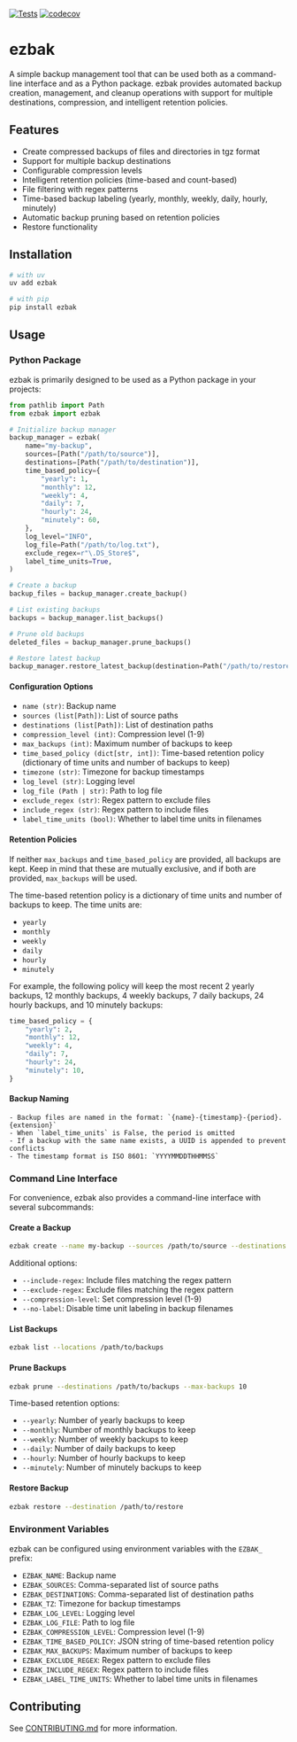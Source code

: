 [![Tests](https://github.com/natelandau/ezbak/actions/workflows/test.yml/badge.svg)](https://github.com/natelandau/ezbak/actions/workflows/test.yml) [![codecov](https://codecov.io/gh/natelandau/ezbak/graph/badge.svg?token=lR581iFOIE)](https://codecov.io/gh/natelandau/ezbak)

# ezbak

A simple backup management tool that can be used both as a command-line interface and as a Python package. ezbak provides automated backup creation, management, and cleanup operations with support for multiple destinations, compression, and intelligent retention policies.

## Features

-   Create compressed backups of files and directories in tgz format
-   Support for multiple backup destinations
-   Configurable compression levels
-   Intelligent retention policies (time-based and count-based)
-   File filtering with regex patterns
-   Time-based backup labeling (yearly, monthly, weekly, daily, hourly, minutely)
-   Automatic backup pruning based on retention policies
-   Restore functionality

## Installation

```bash
# with uv
uv add ezbak

# with pip
pip install ezbak
```

## Usage

### Python Package

ezbak is primarily designed to be used as a Python package in your projects:

```python
from pathlib import Path
from ezbak import ezbak

# Initialize backup manager
backup_manager = ezbak(
    name="my-backup",
    sources=[Path("/path/to/source")],
    destinations=[Path("/path/to/destination")],
    time_based_policy={
        "yearly": 1,
        "monthly": 12,
        "weekly": 4,
        "daily": 7,
        "hourly": 24,
        "minutely": 60,
    },
    log_level="INFO",
    log_file=Path("/path/to/log.txt"),
    exclude_regex=r"\.DS_Store$",
    label_time_units=True,
)

# Create a backup
backup_files = backup_manager.create_backup()

# List existing backups
backups = backup_manager.list_backups()

# Prune old backups
deleted_files = backup_manager.prune_backups()

# Restore latest backup
backup_manager.restore_latest_backup(destination=Path("/path/to/restore"))
```

#### Configuration Options

-   `name (str)`: Backup name
-   `sources (list[Path])`: List of source paths
-   `destinations (list[Path])`: List of destination paths
-   `compression_level (int)`: Compression level (1-9)
-   `max_backups (int)`: Maximum number of backups to keep
-   `time_based_policy (dict[str, int])`: Time-based retention policy (dictionary of time units and number of backups to keep)
-   `timezone (str)`: Timezone for backup timestamps
-   `log_level (str)`: Logging level
-   `log_file (Path | str)`: Path to log file
-   `exclude_regex (str)`: Regex pattern to exclude files
-   `include_regex (str)`: Regex pattern to include files
-   `label_time_units (bool)`: Whether to label time units in filenames

#### Retention Policies

If neither `max_backups` and `time_based_policy` are provided, all backups are kept. Keep in mind that these are mutually exclusive, and if both are provided, `max_backups` will be used.

The time-based retention policy is a dictionary of time units and number of backups to keep. The time units are:

-   `yearly`
-   `monthly`
-   `weekly`
-   `daily`
-   `hourly`
-   `minutely`

For example, the following policy will keep the most recent 2 yearly backups, 12 monthly backups, 4 weekly backups, 7 daily backups, 24 hourly backups, and 10 minutely backups:

```python
time_based_policy = {
    "yearly": 2,
    "monthly": 12,
    "weekly": 4,
    "daily": 7,
    "hourly": 24,
    "minutely": 10,
}
```

#### Backup Naming

    - Backup files are named in the format: `{name}-{timestamp}-{period}.{extension}`
    - When `label_time_units` is False, the period is omitted
    - If a backup with the same name exists, a UUID is appended to prevent conflicts
    - The timestamp format is ISO 8601: `YYYYMMDDTHHMMSS`

### Command Line Interface

For convenience, ezbak also provides a command-line interface with several subcommands:

#### Create a Backup

```bash
ezbak create --name my-backup --sources /path/to/source --destinations /path/to/destination
```

Additional options:

-   `--include-regex`: Include files matching the regex pattern
-   `--exclude-regex`: Exclude files matching the regex pattern
-   `--compression-level`: Set compression level (1-9)
-   `--no-label`: Disable time unit labeling in backup filenames

#### List Backups

```bash
ezbak list --locations /path/to/backups
```

#### Prune Backups

```bash
ezbak prune --destinations /path/to/backups --max-backups 10
```

Time-based retention options:

-   `--yearly`: Number of yearly backups to keep
-   `--monthly`: Number of monthly backups to keep
-   `--weekly`: Number of weekly backups to keep
-   `--daily`: Number of daily backups to keep
-   `--hourly`: Number of hourly backups to keep
-   `--minutely`: Number of minutely backups to keep

#### Restore Backup

```bash
ezbak restore --destination /path/to/restore
```

### Environment Variables

ezbak can be configured using environment variables with the `EZBAK_` prefix:

-   `EZBAK_NAME`: Backup name
-   `EZBAK_SOURCES`: Comma-separated list of source paths
-   `EZBAK_DESTINATIONS`: Comma-separated list of destination paths
-   `EZBAK_TZ`: Timezone for backup timestamps
-   `EZBAK_LOG_LEVEL`: Logging level
-   `EZBAK_LOG_FILE`: Path to log file
-   `EZBAK_COMPRESSION_LEVEL`: Compression level (1-9)
-   `EZBAK_TIME_BASED_POLICY`: JSON string of time-based retention policy
-   `EZBAK_MAX_BACKUPS`: Maximum number of backups to keep
-   `EZBAK_EXCLUDE_REGEX`: Regex pattern to exclude files
-   `EZBAK_INCLUDE_REGEX`: Regex pattern to include files
-   `EZBAK_LABEL_TIME_UNITS`: Whether to label time units in filenames

## Contributing

See [CONTRIBUTING.md](CONTRIBUTING.md) for more information.
